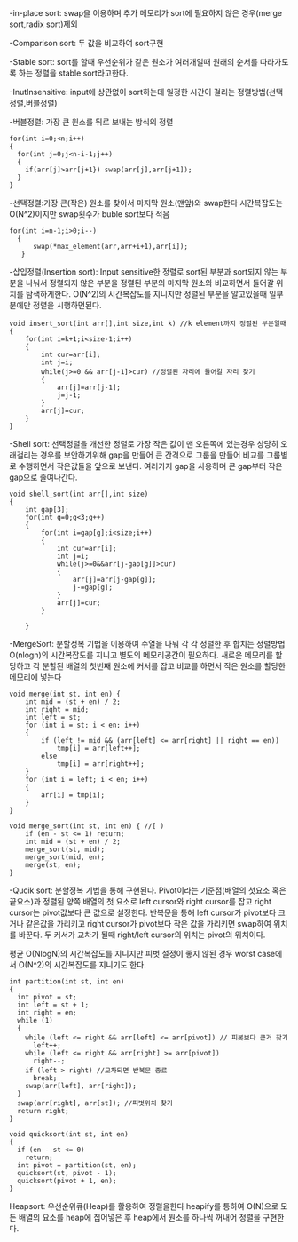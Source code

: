 
-in-place sort: swap을 이용하며 추가 메모리가 sort에 필요하지 않은 경우(merge sort,radix sort)제외

-Comparison sort: 두 값을 비교하여 sort구현

-Stable sort: sort를 할때 우선순위가 같은 원소가 여러개일때 원래의 순서를 따라가도록 하는 정렬을 stable sort라고한다.

-InutInsensitive:  input에 상관없이 sort하는데 일정한 시간이 걸리는 정렬방법(선택정렬,버블정렬)

-버블정렬: 가장 큰 원소를 뒤로 보내는 방식의 정렬  

```
for(int i=0;<n;i++)
{
  for(int j=0;j<n-i-1;j++)
  {
    if(arr[j]>arr[j+1}) swap(arr[j],arr[j+1]);
  }
}
```
-선택정렬:가장 큰(작은) 원소를 찾아서 마지막 원소(맨앞)와 swap한다   시간복잡도는 O(N^2)이지만 swap횟수가 buble sort보다 적음 
```
for(int i=n-1;i>0;i--)
  {
      swap(*max_element(arr,arr+i+1),arr[i]);
   }
```

-삽입정렬(Insertion sort): Input sensitive한 정렬로 sort된 부분과 sort되지 않는 부분을 나눠서 정렬되지 않은 부분을 정렬된 부분의
마지막 원소와 비교하면서 들어갈 위치를 탐색하게한다. O(N^2)의 시간복잡도를 지니지만 정렬된 부분을 알고있을때 일부분에만 정렬을 시행하면된다.
```
void insert_sort(int arr[],int size,int k) //k element까지 정렬된 부분일때
{
	for(int i=k+1;i<size-1;i++)
	{
		int cur=arr[i];
		int j=i;
		while(j>=0 && arr[j-1]>cur) //정렬된 자리에 들어갈 자리 찾기
		{
			arr[j]=arr[j-1];
			j=j-1;
		}
		arr[j]=cur;
	}
}
```
-Shell sort: 선택정렬을 개선한 정렬로 가장 작은 값이 맨 오른쪽에 있는경우 상당히 오래걸리는 경우를 보안하기위해 gap을 만들어  큰 간격으로 그룹을 만들어 비교를  그룹별로 
수행하면서 작은값들을 앞으로 보낸다.  여러가지 gap을 사용하며 큰 gap부터 작은 gap으로 줄여나간다.
```
void shell_sort(int arr[],int size)
{
	int gap[3];
	for(int g=0;g<3;g++)
	{
		for(int i=gap[g];i<size;i++)
		{
			int cur=arr[i];
			int j=i;
			while(j>=0&&arr[j-gap[g]]>cur)
			{
				arr[j]=arr[j-gap[g]];
				j-=gap[g];
			}
			arr[j]=cur;
		}

	}
```

-MergeSort: 분할정복 기법을 이용하여 수열을 나눠 각 각 정렬한 후 합치는 정렬방법 O(nlogn)의 시간복잡도를 지니고 별도의 메모리공간이 필요하다.
새로운 메모리를 할당하고 각 분할된 배열의 첫번째 원소에 커서를 잡고 비교를 하면서 작은 원소를 할당한 메모리에 넣는다  

```
void merge(int st, int en) {
	int mid = (st + en) / 2;
	int right = mid;
	int left = st;
	for (int i = st; i < en; i++)
	{
		if (left != mid && (arr[left] <= arr[right] || right == en)) 
			tmp[i] = arr[left++];
		else
			tmp[i] = arr[right++];
	}
	for (int i = left; i < en; i++)
	{
		arr[i] = tmp[i];
	}
}

void merge_sort(int st, int en) { //[ )
	if (en - st <= 1) return; 
	int mid = (st + en) / 2;
	merge_sort(st, mid); 
	merge_sort(mid, en); 
	merge(st, en); 
}
```
-Qucik sort: 분할정복 기법을 통해 구현된다. Pivot이라는 기준점(배열의 첫요소 혹은 끝요소)과 정렬된 양쪽 배열의 첫 요소로 left cursor와 right cursor를 잡고 right cursor는 pivot값보다 큰 값으로 설정한다.
반복문을 통해 left cursor가 pivot보다 크거나 같은값을 가리키고  right cursor가 pivot보다 작은 값을 가리키면 swap하여 위치를 바꾼다. 두 커서가 교차가 될때 right/left cursor의 위치는 pivot의 위치이다.

평균 O(NlogN)의 시간복잡도를 지니지만 피벗 설정이 좋지 않된 경우 worst case에서 O(N^2)의 시간복잡도를 지니기도 한다.
```
int partition(int st, int en)
{
  int pivot = st;
  int left = st + 1;
  int right = en;
  while (1)
  {
    while (left <= right && arr[left] <= arr[pivot]) // 피봇보다 큰거 찾기
      left++;
    while (left <= right && arr[right] >= arr[pivot])
      right--;
    if (left > right) //교차되면 반복문 종료 
      break;
    swap(arr[left], arr[right]);
  }
  swap(arr[right], arr[st]); //피벗위치 찾기 
  return right;
}

void quicksort(int st, int en)
{
  if (en - st <= 0)
    return;
  int pivot = partition(st, en);
  quicksort(st, pivot - 1);
  quicksort(pivot + 1, en);
}
```
Heapsort: 우선순위큐(Heap)를 활용하여 정렬을한다 heapify를 통하여 O(N)으로 모든 배열의 요소를 heap에 집어넣은 후 heap에서 원소를 하나씩 꺼내어 정렬을 구현한다. 







